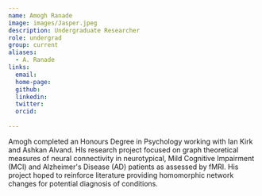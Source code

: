 ```yaml
---
name: Amogh Ranade
image: images/Jasper.jpeg
description: Undergraduate Researcher
role: undergrad
group: current
aliases:
  - A. Ranade
links:
  email: 
  home-page:
  github: 
  linkedin:
  twitter: 
  orcid:
  
---
```


 Amogh completed an Honours Degree in Psychology working with Ian Kirk and Ashkan Alvand. 
 HIs research project focused on graph theoretical measures of neural connectivity in neurotypical, Mild Cognitive Impairment (MCI) and Alzheimer's Disease (AD) patients as assessed by fMRI. 
 His project hoped to reinforce literature providing homomorphic network changes for potential diagnosis of conditions. 
